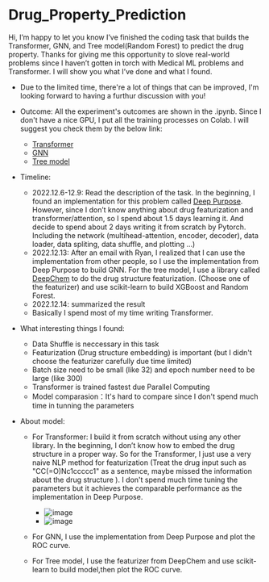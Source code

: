 # Drug_Property_Prediction

Hi, I’m happy to let you know I’ve finished the coding task that builds the Transformer, GNN, and Tree model(Random Forest) to predict the drug property. Thanks for giving me this opportunity to slove real-world problems since I haven’t gotten in torch with Medical ML problems and  Transformer. I will show you what I’ve done and what I found.

- Due to the limited time, there're a lot of things that can be improved, I'm looking forward to having a furthur discussion with you!

- Outcome: All the experiment's outcomes are shown in the .ipynb. Since I don't have a nice GPU, I put all the training processes on Colab. I will suggest you check them by the below link:

  - [Transformer](https://colab.research.google.com/drive/1Jx4fV3IADJjntRejNWnKtMTwYAe4k7b8?usp=sharing)
  - [GNN](https://colab.research.google.com/drive/1-NuprDN1gfcmqjRCwYVRVhtRte5MJu4b?usp=sharing)
  - [Tree model](https://colab.research.google.com/drive/1mhTdbYw4DtNfkekEuJtF3ElSX5XT9l2h?usp=sharing)
  

- Timeline:
    - 2022.12.6-12.9: Read the description of the task. In the beginning, I found an implementation for this problem called [Deep Purpose](https://github.com/kexinhuang12345/DeepPurpose/blob/master/README.md#pretrained-models). However, since I don’t know anything about drug featurization and transformer/attention, so I spend about 1.5 days learning it.  And decide to spend about 2 days writing it from scratch by Pytorch. Including the network (multihead-attention, encoder, decoder), data loader, data spliting, data shuffle, and plotting …)
    - 2022.12.13: After an email with Ryan, I realized that I can use the implementation from other people, so I use the implementation from Deep Purpose to build GNN. For the tree model, I use a library called [DeepChem](https://github.com/deepchem/deepchem) to do the drug structure featurization. (Choose one of the featurizer) and use scikit-learn to build XGBoost and Random Forest.
    - 2022.12.14: summarized the result
    - Basically I spend most of my time writing Transformer.


- What interesting things I found:
  - Data Shuffle is neccessary in this task
  - Featurization (Drug structure embedding) is important (but I didn't choose the featurizer carefully due time limited)
  - Batch size need to be small (like 32) and epoch number need to be large (like 300)
  - Transformer is trained fastest due Parallel Computing
  - Model comparasion：It's hard to compare since I don't spend much time in tunning the parameters


- About model:
    - For Transformer: I build it from scratch without using any other library. In the beginning, I don’t know how to embed the drug structure in a proper way. So for the Transformer, I just use a very naive NLP method for featurization (Treat the drug input such as "CC(=O)Nc1ccccc1" as a sentence, maybe missed the information about the drug structure ).  I don't spend much time tuning the parameters but it achieves the comparable performance as the implementation in Deep Purpose.
      - ![image](https://user-images.githubusercontent.com/48281792/207720048-1ec6b967-cc71-4ca7-9b02-d5c9acab3c8b.png)
      - ![image](https://user-images.githubusercontent.com/48281792/207720152-4b7349ab-31fd-4e58-8df2-40b630cf9ccc.png)

      
    - For GNN, I use the implementation from Deep Purpose and plot the ROC curve.
    - For Tree model, I use the featurizer from DeepChem and use scikit-learn to build model,then plot the ROC curve.
  

  
